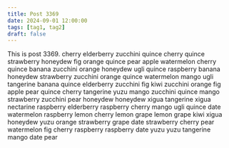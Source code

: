 ```yaml
---
title: Post 3369
date: 2024-09-01 12:00:00
tags: [tag1, tag2]
draft: false
---
```

This is post 3369.
cherry
elderberry
zucchini
quince
cherry
quince
strawberry
honeydew
fig
orange
quince
pear
apple
watermelon
cherry
quince
banana
zucchini
orange
honeydew
ugli
quince
raspberry
banana
honeydew
strawberry
zucchini
orange
quince
watermelon
mango
ugli
tangerine
banana
quince
elderberry
zucchini
fig
kiwi
zucchini
orange
fig
apple
pear
quince
cherry
tangerine
yuzu
mango
zucchini
quince
mango
strawberry
zucchini
pear
honeydew
honeydew
xigua
tangerine
xigua
nectarine
raspberry
elderberry
raspberry
cherry
mango
ugli
quince
date
watermelon
raspberry
lemon
cherry
lemon
grape
lemon
grape
kiwi
xigua
honeydew
yuzu
orange
strawberry
grape
date
strawberry
cherry
pear
watermelon
fig
cherry
raspberry
raspberry
date
yuzu
yuzu
tangerine
mango
date
pear
